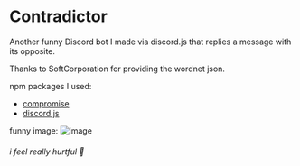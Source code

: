 # Contradictor
 Another funny Discord bot I made via discord.js that replies a message with its opposite.
 
 Thanks to SoftCorporation for providing the wordnet json.

 npm packages I used:
 * [compromise](https://www.npmjs.com/package/compromise)
 * [discord.js](https://www.npmjs.com/package/discord.js)


 funny image:
 ![image](https://github.com/user-attachments/assets/b550f4bf-f8ab-43ce-b459-3514ca73dfbf)
 ###### i feel really hurtful 🥀
